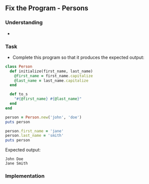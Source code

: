 ## Fix the Program - Persons

### Understanding
- 

### Task
- Complete this program so that it produces the expected output:

```ruby
class Person
  def initialize(first_name, last_name)
    @first_name = first_name.capitalize
    @last_name = last_name.capitalize
  end

  def to_s
    "#{@first_name} #{@last_name}"
  end
end

person = Person.new('john', 'doe')
puts person

person.first_name = 'jane'
person.last_name = 'smith'
puts person
```

Expected output:
```
John Doe
Jane Smith
```
### Implementation

